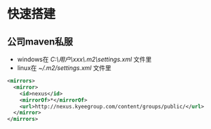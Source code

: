 快速搭建
===

## 公司maven私服
* windows在 *C:\\用户\\xxx\\.m2\\settings.xml* 文件里
* linux在 *~/.m2/settings.xml* 文件里
```xml
<mirrors>
  <mirror>
    <id>nexus</id>
    <mirrorOf>*</mirrorOf>
    <url>http://nexus.kyeegroup.com/content/groups/public/</url>
  </mirror>
</mirrors>
```